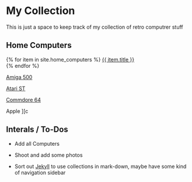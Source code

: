 # My Collection
This is just a space to keep track of my collection of retro computrer stuff

## Home Computers

{% for item in site.home_computers %}
  <a href="{{ item.url | relative_url }}">{{ item.title }}</a><br>
{% endfor %}

[Amiga 500](computers/amiga_500.md)

[Atari ST](computers/atari_st.md)

[Commdore 64](computers/commodore_64.md)

Apple \]\[c

## Interals / To-Dos

* Add all Computers

* Shoot and add some photos

* Sort out [Jekyll](https://jekyllrb.com/) to use collections in mark-down, maybe have some kind of navigation sidebar
